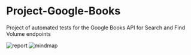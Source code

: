 # Project-Google-Books
Project of automated tests for the Google Books API for Search and Find Volume endpoints

![report](https://https://github.com/RomainSeite/Project-Google-Books/edit/main/htmlReportGoogleBookAPI.jpg?raw=true)
![mindmap](https://https://github.com/RomainSeite/Project-Google-Books/blob/main/mindmapGoogleBookAPI.png?raw=true)
